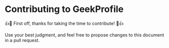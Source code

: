 # Contributing to GeekProfile

:+1::tada: First off, thanks for taking the time to contribute! :tada::+1:

Use your best judgment, and feel free to propose changes to this document in a pull request.
